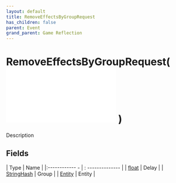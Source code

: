 ```yaml
---
layout: default
title: RemoveEffectsByGroupRequest
has_children: false
parent: Event
grand_parent: Game Reflection
---
```

# RemoveEffectsByGroupRequest( ![ EntityEventBase ](game-reflection/events/entity_event_base.md) )
Description 

## Fields
| Type | Name |
|:------------ - | : -------------- |
| [float](game-reflection/components/float.md) | Delay |
| [StringHash](game-reflection/classes/string_hash.md) | Group |
| [Entity](game-reflection/classes/entity.md) | Entity |
